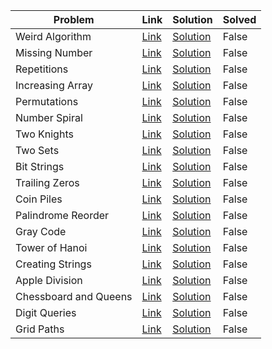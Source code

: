 | Problem               | Link                                         | Solution                                  | Solved   |
|-----------------------|----------------------------------------------|-------------------------------------------|----------|
| Weird Algorithm       | [Link](https://cses.fi/problemset/task/1068) | [Solution](./01_weird_algorithm.py)       | False    |
| Missing Number        | [Link](https://cses.fi/problemset/task/1083) | [Solution](./02_missing_number.py)        | False    |
| Repetitions           | [Link](https://cses.fi/problemset/task/1069) | [Solution](./03_repetitions.py)           | False    |
| Increasing Array      | [Link](https://cses.fi/problemset/task/1094) | [Solution](./04_increasing_array.py)      | False    |
| Permutations          | [Link](https://cses.fi/problemset/task/1070) | [Solution](./05_permutations.py)          | False    |
| Number Spiral         | [Link](https://cses.fi/problemset/task/1071) | [Solution](./06_number_spiral.py)         | False    |
| Two Knights           | [Link](https://cses.fi/problemset/task/1072) | [Solution](./07_two_knights.py)           | False    |
| Two Sets              | [Link](https://cses.fi/problemset/task/1092) | [Solution](./08_two_sets.py)              | False    |
| Bit Strings           | [Link](https://cses.fi/problemset/task/1617) | [Solution](./09_bit_strings.py)           | False    |
| Trailing Zeros        | [Link](https://cses.fi/problemset/task/1618) | [Solution](./10_trailing_zeros.py)        | False    |
| Coin Piles            | [Link](https://cses.fi/problemset/task/1754) | [Solution](./11_coin_piles.py)            | False    |
| Palindrome Reorder    | [Link](https://cses.fi/problemset/task/1755) | [Solution](./12_palindrome_reorder.py)    | False    |
| Gray Code             | [Link](https://cses.fi/problemset/task/2205) | [Solution](./13_gray_code.py)             | False    |
| Tower of Hanoi        | [Link](https://cses.fi/problemset/task/2165) | [Solution](./14_tower_of_hanoi.py)        | False    |
| Creating Strings      | [Link](https://cses.fi/problemset/task/1622) | [Solution](./15_creating_strings.py)      | False    |
| Apple Division        | [Link](https://cses.fi/problemset/task/1623) | [Solution](./16_apple_division.py)        | False    |
| Chessboard and Queens | [Link](https://cses.fi/problemset/task/1624) | [Solution](./17_chessboard_and_queens.py) | False    |
| Digit Queries         | [Link](https://cses.fi/problemset/task/2431) | [Solution](./18_digit_queries.py)         | False    |
| Grid Paths            | [Link](https://cses.fi/problemset/task/1625) | [Solution](./19_grid_paths.py)            | False    |
